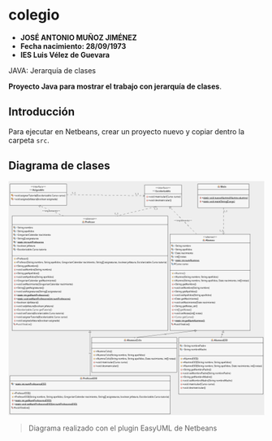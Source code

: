 # colegio

- **JOSÉ ANTONIO MUÑOZ JIMÉNEZ**
- **Fecha nacimiento: 28/09/1973**
- **IES Luis Vélez de Guevara**

JAVA: Jerarquía de clases

**Proyecto Java para mostrar el trabajo con jerarquía de clases**.

## Introducción

Para ejecutar en Netbeans, crear un proyecto nuevo y copiar dentro la carpeta `src`.

## Diagrama de clases

![Diagrama de clases](img/colegioUML.png)

> Diagrama realizado con el plugin EasyUML de Netbeans
